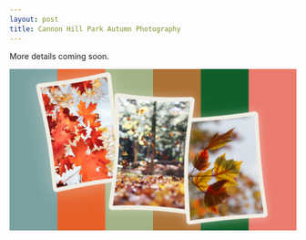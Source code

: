 ```yaml
---
layout: post
title: Cannon Hill Park Autumn Photography
---
```


More details coming soon.

![](/assets/event-posters/cannon-hill-park.png)

